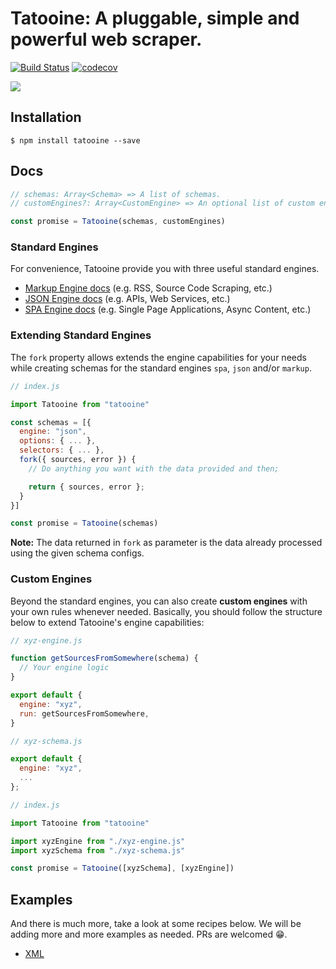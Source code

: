 # Tatooine: A pluggable, simple and powerful web scraper.

[![Build Status](https://travis-ci.org/obetomuniz/tatooine.svg?branch=master)](https://travis-ci.org/obetomuniz/tatooine)
[![codecov](https://codecov.io/gh/obetomuniz/tatooine/branch/master/graph/badge.svg)](https://codecov.io/gh/obetomuniz/tatooine)

<img src="https://cloud.githubusercontent.com/assets/1680157/17003290/a47ea06a-4ea5-11e6-8fc0-c36988534226.png" />

## Installation

```ssh
$ npm install tatooine --save
```

## Docs

```js
// schemas: Array<Schema> => A list of schemas.
// customEngines?: Array<CustomEngine> => An optional list of custom engines.

const promise = Tatooine(schemas, customEngines)
```

### Standard Engines

For convenience, Tatooine provide you with three useful standard engines.

- [Markup Engine docs](https://github.com/obetomuniz/tatooine/tree/master/docs/engines/MARKUP.md) (e.g. RSS, Source Code Scraping, etc.)
- [JSON Engine docs](https://github.com/obetomuniz/tatooine/tree/master/docs/engines/JSON.md) (e.g. APIs, Web Services, etc.)
- [SPA Engine docs](https://github.com/obetomuniz/tatooine/tree/master/docs/engines/SPA.md) (e.g. Single Page Applications, Async Content, etc.)

### Extending Standard Engines

The `fork` property allows extends the engine capabilities for your needs while creating schemas for the standard engines `spa`, `json` and/or `markup`.

```js
// index.js

import Tatooine from "tatooine"

const schemas = [{
  engine: "json",
  options: { ... },
  selectors: { ... },
  fork({ sources, error }) {
    // Do anything you want with the data provided and then;

    return { sources, error };
  }
}]

const promise = Tatooine(schemas)
```

**Note:** The data returned in `fork` as parameter is the data already processed using the given schema configs.

### Custom Engines

Beyond the standard engines, you can also create **custom engines** with your own rules whenever needed. Basically, you should follow the structure below to extend Tatooine's engine capabilities:

```js
// xyz-engine.js

function getSourcesFromSomewhere(schema) {
  // Your engine logic
}

export default {
  engine: "xyz",
  run: getSourcesFromSomewhere,
}
```

```js
// xyz-schema.js

export default {
  engine: "xyz",
  ...
};
```

```js
// index.js

import Tatooine from "tatooine"

import xyzEngine from "./xyz-engine.js"
import xyzSchema from "./xyz-schema.js"

const promise = Tatooine([xyzSchema], [xyzEngine])
```

## Examples

And there is much more, take a look at some recipes below. We will be adding more and more examples as needed. PRs are welcomed 😁.

- [XML](https://github.com/obetomuniz/tatooine/tree/master/docs/recipes/simple/XML.md)
